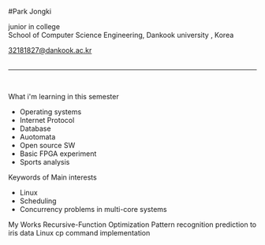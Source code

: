 
#Park Jongki

junior in college <br>
School of Computer Science Engineering, Dankook university , Korea <br>

32181827@dankook.ac.kr <br><br>
***
<br>

What i'm learning in this semester
- Operating systems
- Internet Protocol
- Database
- Auotomata
- Open source SW 
- Basic FPGA experiment
- Sports analysis

Keywords of Main interests
- Linux 
- Scheduling
- Concurrency problems in multi-core systems


My Works
Recursive-Function Optimization
Pattern recognition prediction to iris data
Linux cp command implementation
